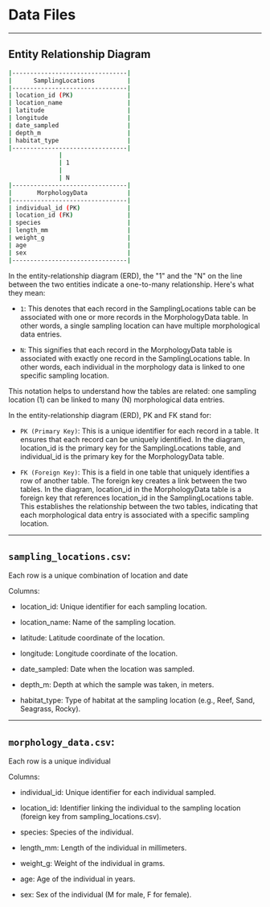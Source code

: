 # Data Files

---

## Entity Relationship Diagram

```bash
|--------------------------------|
|      SamplingLocations         |
|--------------------------------|
| location_id (PK)               |
| location_name                  |
| latitude                       |
| longitude                      |
| date_sampled                   |
| depth_m                        |
| habitat_type                   |
|--------------------------------|
              |
              | 1
              |
              | N
|--------------------------------|
|       MorphologyData           |
|--------------------------------|
| individual_id (PK)             |
| location_id (FK)               |
| species                        |
| length_mm                      |
| weight_g                       |
| age                            |
| sex                            |
|--------------------------------|
```

In the entity-relationship diagram (ERD), the "1" and the "N" on the line between the two entities indicate a one-to-many relationship. Here's what they mean:

* `1`: This denotes that each record in the SamplingLocations table can be associated with one or more records in the MorphologyData table. In other words, a single sampling location can have multiple morphological data entries.

* `N`: This signifies that each record in the MorphologyData table is associated with exactly one record in the SamplingLocations table. In other words, each individual in the morphology data is linked to one specific sampling location.

This notation helps to understand how the tables are related: one sampling location (1) can be linked to many (N) morphological data entries.

In the entity-relationship diagram (ERD), PK and FK stand for:

* `PK (Primary Key)`: This is a unique identifier for each record in a table. It ensures that each record can be uniquely identified. In the diagram, location_id is the primary key for the SamplingLocations table, and individual_id is the primary key for the MorphologyData table.

* `FK (Foreign Key)`: This is a field in one table that uniquely identifies a row of another table. The foreign key creates a link between the two tables. In the diagram, location_id in the MorphologyData table is a foreign key that references location_id in the SamplingLocations table. This establishes the relationship between the two tables, indicating that each morphological data entry is associated with a specific sampling location.
	

---

## `sampling_locations.csv`:

Each row is a unique combination of location and date

Columns:

* location_id: Unique identifier for each sampling location.

* location_name: Name of the sampling location.

* latitude: Latitude coordinate of the location.

* longitude: Longitude coordinate of the location.

* date_sampled: Date when the location was sampled.

* depth_m: Depth at which the sample was taken, in meters.

* habitat_type: Type of habitat at the sampling location (e.g., Reef, Sand, Seagrass, Rocky).

---

## `morphology_data.csv`:

Each row is a unique individual

Columns: 

* individual_id: Unique identifier for each individual sampled.

* location_id: Identifier linking the individual to the sampling location (foreign key from sampling_locations.csv).

* species: Species of the individual.

* length_mm: Length of the individual in millimeters.

* weight_g: Weight of the individual in grams.

* age: Age of the individual in years.

* sex: Sex of the individual (M for male, F for female).